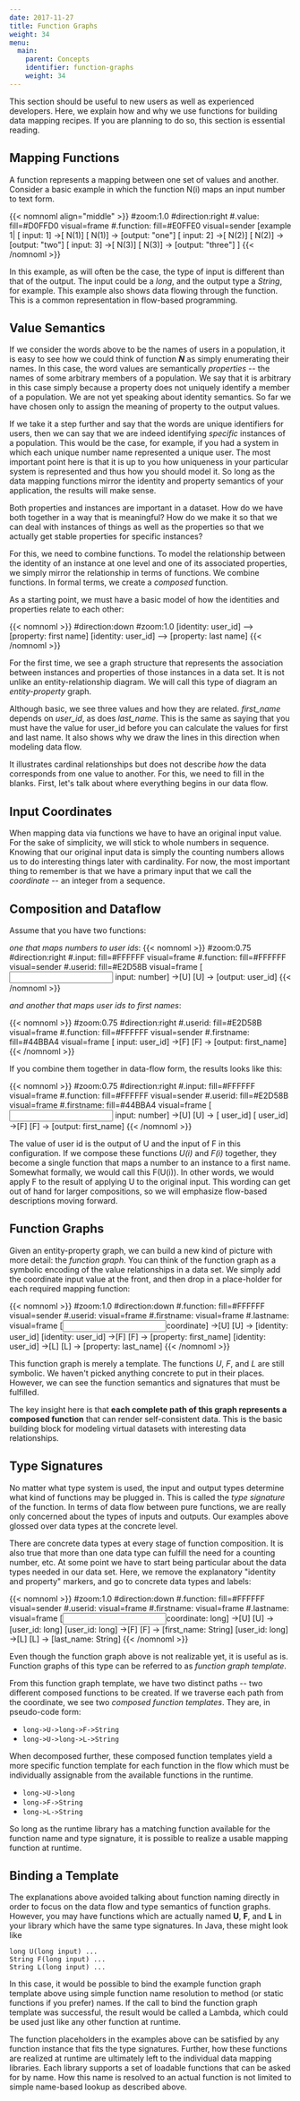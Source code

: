 ```yaml
---
date: 2017-11-27
title: Function Graphs
weight: 34
menu:
  main:
    parent: Concepts
    identifier: function-graphs
    weight: 34
---
```


This section should be useful to new users as well as experienced developers.
Here, we explain how and why we use functions for building data mapping recipes.
If you are planning to do so, this section is essential reading.

## Mapping Functions

A function represents a mapping between one set of values and another. Consider
a basic example in which the function N(i) maps an input number to text form.

 {{< nomnoml align="middle" >}}
#zoom:1.0
#direction:right
#.value: fill=#D0FFD0 visual=frame
#.function: fill=#E0FFE0 visual=sender
[example 1|
[<value> input: 1] ->[<function> N(1)]
[<function> N(1)] -> [<value>output: "one"]
[<value> input: 2] ->[<function> N(2)]
[<function> N(2)] -> [<value>output: "two"]
[<value> input: 3] ->[<function> N(3)]
[<function> N(3)] -> [<value>output: "three"]
]
{{< /nomnoml >}}

In this example, as will often be the case, the type of input is different than
that of the output. The input could be a *long*, and the output type a *String*,
for example. This example also shows data flowing through the function. This is
a common representation in flow-based programming.

## Value Semantics

If we consider the words above to be the names of users in a population, it is
easy to see how we could think of function ***N*** as simply enumerating their
names. In this case, the word values are semantically *properties* -- the names
of some arbitrary members of a population. We say that it is arbitrary in this
case simply because a property does not uniquely identify a member of a
population. We are not yet speaking about identity semantics. So far we have
chosen only to assign the meaning of property to the output values.

If we take it a step further and say that the words are unique identifiers for
users, then we can say that we are indeed identifying *specific* instances of a
population. This would be the case, for example, if you had a system in which
each unique number name represented a unique user. The most important point here
is that it is up to you how uniqueness in your particular system is represented
and thus how you should model it. So long as the data mapping functions mirror
the identity and property semantics of your application, the results will make
sense.

Both properties and instances are important in a dataset. How do we have both
together in a way that is meaningful? How do we make it so that we can deal with
instances of things as well as the properties so that we actually get stable
properties for specific instances?

For this, we need to combine functions. To model the relationship between the
identity of an instance at one level and one of its associated properties, we
simply mirror the relationship in terms of functions. We combine functions. In
formal terms, we create a *composed* function.

As a starting point, we must have a basic model of how the identities and
properties relate to each other:

{{< nomnoml >}}
#direction:down
#zoom:1.0
[identity: user_id] --> [property: first name]
[identity: user_id] --> [property: last name]
{{< /nomnoml >}}

For the first time, we see a graph structure that represents the association
between instances and properties of those instances in a data set. It is not
unlike an entity-relationship diagram. We will call this type of diagram an
*entity-property* graph.

Although basic, we see three values and how they are related. *first_name*
depends on *user_id*, as does *last_name*. This is the same as saying that you
must have the value for user_id before you can calculate the values for first
and last name. It also shows why we draw the lines in this direction when
modeling data flow.

It illustrates cardinal relationships but does not describe *how* the data
corresponds from one value to another. For this, we need to fill in the blanks.
First, let's talk about where everything begins in our data flow.

## Input Coordinates

When mapping data via functions we have to have an original input value. For the
sake of simplicity, we will stick to whole numbers in sequence. Knowing that our
original input data is simply the counting numbers allows us to do interesting
things later with cardinality. For now, the most important thing to remember is
that we have a primary input that we call the *coordinate* -- an integer from a
sequence.

## Composition and Dataflow

Assume that you have two functions:

*one that maps numbers to user ids*:
{{< nomnoml >}}
#zoom:0.75
#direction:right
#.input: fill=#FFFFFF visual=frame
#.function: fill=#FFFFFF visual=sender
#.userid: fill=#E2D58B visual=frame
[<input> input: number] ->[<function>U]
[<function>U] -> [<userid>output: user_id]
{{< /nomnoml >}}

*and another that maps user ids to first names*:
 
{{< nomnoml >}}
#zoom:0.75
#direction:right
#.userid: fill=#E2D58B visual=frame
#.function: fill=#FFFFFF visual=sender
#.firstname: fill=#44BBA4 visual=frame
[<userid> input: user_id] ->[<function>F]
[<function>F] -> [<firstname>output: first_name] 
{{< /nomnoml >}}

If you combine them together in data-flow form, the results looks like this:

{{< nomnoml >}}
#zoom:0.75
#direction:right
#.input: fill=#FFFFFF visual=frame
#.function: fill=#FFFFFF visual=sender
#.userid: fill=#E2D58B visual=frame
#.firstname: fill=#44BBA4 visual=frame
[<input> input: number] ->[<function>U]
[<function>U] -> [<userid> user_id]
[<userid> user_id] ->[<function>F]
[<function>F] -> [<firstname>output: first_name]
{{< /nomnoml >}}


The value of user id is the output of U and the input of F in this
configuration. If we compose these functions *U(i)* and *F(i)* together, they
become a single function that maps a number to an instance to a first name.
Somewhat formally, we would call this F(U(i)). In other words, we would apply F
to the result of applying U to the original input. This wording can get out of
hand for larger compositions, so we will emphasize flow-based descriptions
moving forward.

## Function Graphs

Given an entity-property graph, we can build a new kind of picture with more
detail: the *function graph*. You can think of the function graph as a symbolic
encoding of the value relationships in a data set. We simply add the coordinate
input value at the front, and then drop in a place-holder for each required
mapping function:

{{< nomnoml >}}
#zoom:1.0
#direction:down
#.function: fill=#FFFFFF visual=sender
#.userid: visual=frame
#.firstname: visual=frame
#.lastname: visual=frame
[<input>coordinate] ->[<function>U]
[<function>U] -> [<userid>identity: user_id]
[<userid>identity: user_id] ->[<function>F]
[<function>F] -> [<firstname>property: first_name]
[<userid>identity: user_id] ->[<function>L]
[<function>L] -> [<lastname>property: last_name]
{{< /nomnoml >}}

This function graph is merely a template. The functions *U*, *F*, and *L* are
still symbolic. We haven't picked anything concrete to put in their places.
However, we can see the function semantics and signatures that must be
fulfilled.
 
The key insight here is that **each complete path of this graph represents a
composed function** that can render self-consistent data. This is the basic
building block for modeling virtual datasets with interesting data
relationships.

## Type Signatures

No matter what type system is used, the input and output types determine what
kind of functions may be plugged in. This is called the *type signature* of the
function. In terms of data flow between pure functions, we are really only 
concerned about the types of inputs and outputs. Our examples above glossed
over data types at the concrete level.

There are concrete data types at every stage of function composition. It is also
true that more than one data type can fulfill the need for a counting number,
etc. At some point we have to start being particular about the data types needed
in our data set. Here, we remove the explanatory "identity and property"
markers, and go to concrete data types and labels:

{{< nomnoml >}}
#zoom:1.0
#direction:down
#.function: fill=#FFFFFF visual=sender
#.userid: visual=frame
#.firstname: visual=frame
#.lastname: visual=frame
[<input>coordinate: long] ->[<function>U]
[<function>U] -> [<userid>user_id: long]
[<userid>user_id: long] ->[<function>F]
[<function>F] -> [<firstname>first_name: String]
[<userid>user_id: long] ->[<function>L]
[<function>L] -> [<lastname>last_name: String]
{{< /nomnoml >}}

Even though the function graph above is not realizable yet, it is useful as is.
Function graphs of this type can be referred to as *function graph template*.

From this function graph template, we have two distinct paths -- two different
composed functions to be created. If we traverse each path from the coordinate,
we see two *composed function templates*. They are, in pseudo-code form:

- `long->U->long->F->String`
- `long->U->long->L->String`

When decomposed further, these composed function templates yield a more specific
function template for each function in the flow which must be individually assignable from 
the available functions in the runtime.

- `long->U->long`
- `long->F->String`
- `long->L->String`

So long as the runtime library has a matching function available for the function name
and type signature, it is possible to realize a usable mapping function at runtime.

## Binding a Template

The explanations above avoided talking about function naming directly in order to focus on
the data flow and type semantics of function graphs. However, you may have functions which are
actually named **U**, **F**, and **L** in your library which have the same type signatures.
In Java, these might look like

    long U(long input) ...
    String F(long input) ...
    String L(long input) ...
 
In this case, it would be possible to bind the example function graph template above using
simple function name resolution to method (or static functions if you prefer) names. If
the call to bind the function graph template was successful, the result would be called
a Lambda, which could be used just like any other function at runtime.

The function placeholders in the examples above can be satisfied by any function
instance that fits the type signatures. Further, how these functions are
realized at runtime are ultimately left to the individual data mapping libraries. Each
library supports a set of loadable functions that can be asked for by name. How this
name is resolved to an actual function is not limited to simple name-based lookup as
described above.
 